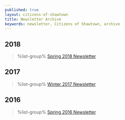 ```yaml
---
published: true
layout: citizens-of-shawtown
title: Newsletter Archive
keywords: newsletter, Citizens of Shawtown, archive
---
```


## 2018

> %list-group%
> <a href="{{ site.url }}/pdf/2018/shawtown-spring-2018.pdf" class="list-group-item">Spring 2018 Newsletter</a>

## 2017

> %list-group%
> <a href="{{ site.url }}/pdf/2017/shawtown-winter-2017.pdf" class="list-group-item">Winter 2017 Newsletter</a>

## 2016

> %list-group%
> <a href="{{ site.url }}/pdf/2016/shawtown-spring-2016.pdf" class="list-group-item">Spring 2016 Newsletter</a>
